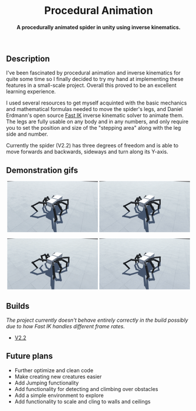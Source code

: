 <br />
<p align="center">
  <h1 align="center">Procedural Animation</h1>
  <h4 align="center">A procedurally animated spider in unity using inverse kinematics.</h4>

</p>
<br />

## Description
I've been fascinated by procedural animation and inverse kinematics for quite some time so I finally decided to try my hand at implementing these features in a small-scale project. Overall this proved to be an excellent learning experience.

I used several resources to get myself acquinted with the basic mechanics and mathematical formulas needed to move the spider's legs, and Daniel Erdmann's open source [Fast IK](https://assetstore.unity.com/packages/tools/animation/fast-ik-139972) inverse kinematic solver to animate them. The legs are fully usable on any body and in any numbers, and only require you to set the position and size of the "stepping area" along with the leg side and number.

Currently the spider (V2.2) has three degrees of freedom and is able to move forwards and backwards, sideways and turn along its Y-axis.


## Demonstration gifs
<p align="center">
  <img src="./images/ForwardAndBack.gif" alt="Forward and back" width="49%" >
  <img src="./images/Sideways.gif" alt="Sideways" width="49%" >
<p/>

<p align="center">
  <img src="./images/Turning.gif" alt="Turning" width="49%" >
  <img src="./images/AllTogether.gif" alt="All together" width="49%" >
<p/>


## Builds
_The project currently doesn't behave entirely correctly in the build possibly due to how Fast IK handles different frame rates._

- [V2.2](https://github.com/jerejoensuu/Procedural-Animation/releases/tag/v2.2)


## Future plans
- Further optimize and clean code
- Make creating new creatures easier
- Add Jumping functionality
- Add functionality for detecting and climbing over obstacles
- Add a simple environment to explore
- Add functionality to scale and cling to walls and ceilings
